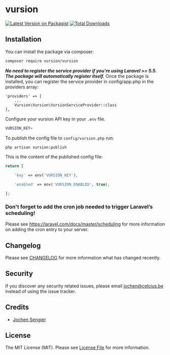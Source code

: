 # vursion

[![Latest Version on Packagist](https://img.shields.io/packagist/v/vursion/vursion.svg?style=flat-square)](https://packagist.org/packages/vursion/vursion)
[![Total Downloads](https://img.shields.io/packagist/dt/vursion/vursion.svg?style=flat-square)](https://packagist.org/packages/vursion/vursion)

## Installation

You can install the package via composer:

```bash
composer require vursion/vursion
```

***No need to register the service provider if you're using Laravel >= 5.5.
The package will automatically register itself.***
Once the package is installed, you can register the service provider in config/app.php in the providers array:
```
'providers' => [
	...
	Vursion\Vursion\VursionServiceProvider::class
],
```

Configure your vursion API key in your `.env` file.
```bash
VURSION_KEY=
```

To publish the config file to `config/vursion.php` run:
```bash
php artisan vursion:publish
```

This is the content of the published config file:

```php
return [

    'key' => env('VURSION_KEY'),

    'enabled' => env('VURSION_ENABLED', true),

];
```

### Don't forget to add the cron job needed to trigger Laravel’s scheduling!

Please see https://laravel.com/docs/master/scheduling for more information on adding the cron entry to your server.

## Changelog

Please see [CHANGELOG](CHANGELOG.md) for more information what has changed recently.

## Security

If you discover any security related issues, please email jochen@celcius.be instead of using the issue tracker.

## Credits

- [Jochen Sengier](https://github.com/celcius-jochen)

## License

The MIT License (MIT). Please see [License File](LICENSE.md) for more information.
